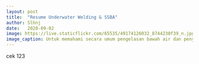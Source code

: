 ```yaml
---
layout: post
title:  "Resume Underwater Welding & SSBA"
author: Slhnj
date:   2020-09-02
image: https://live.staticflickr.com/65535/49174126032_8744230f39_n.jpg
image_caption: Untuk memahami secara umum pengelasan bawah air dan penyelaman SSBA
---
```


cek 123
